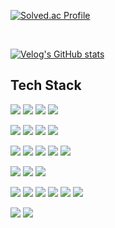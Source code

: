 

[![Solved.ac Profile](http://mazassumnida.wtf/api/v2/generate_badge?boj=wnwjdqkr)](https://solved.ac/wnwjdqkr/)

<br>

[![Velog's GitHub stats](https://velog-readme-stats.vercel.app/api/badge?name=Velog)](https://velog.io/@wnwjdqkr) 

## Tech Stack

<img src="https://img.shields.io/badge/C-A8B9CC?style=flat&logo=C&logoColor=white"/>  <img src="https://img.shields.io/badge/C++-00599C?style=flat&logo=C%2B%2B&logoColor=white"/>  <img src="https://img.shields.io/badge/Python-3776AB?style=flat&logo=Python&logoColor=white"/>  <img src="https://img.shields.io/badge/Java-007396?style=flat&logo=OpenJDK&logoColor=white"/>  

<img src="https://img.shields.io/badge/Django-092E20?style=flat&logo=Django&logoColor=white"/>  <img src="https://img.shields.io/badge/Spring-6DB33F?style=flat&logo=Spring&logoColor=white"/>  <img src="https://img.shields.io/badge/Spring Boot-6DB33F?style=flat&logo=SpringBoot&logoColor=white"/>  <img src="https://img.shields.io/badge/Flask-000000?style=flat&logo=Flask&logoColor=white"/>

<img src="https://img.shields.io/badge/Pandas-150458?style=flat&logo=Pandas&logoColor=white"/> <img src="https://img.shields.io/badge/NumPy-013243?style=flat&logo=NumPy&logoColor=white"/> <img src="https://img.shields.io/badge/PyTorch-EE4C2C?style=flat&logo=PyTorch&logoColor=white"/> <img src="https://img.shields.io/badge/Scikit--Learn-F7931E?style=flat&logo=Scikit-learn&logoColor=white"/> <img src="https://img.shields.io/badge/Matplotlib-11557C?style=flat&logo=Matplotlib&logoColor=white"/>

<img src="https://img.shields.io/badge/ElasticSearch-005571?style=flat&logo=ElasticSearch&logoColor=white"/>  <img src="https://img.shields.io/badge/Kibana-005571?style=flat&logo=Kibana&logoColor=white"/>  <img src="https://img.shields.io/badge/Logstash-005571?style=flat&logo=Logstash&logoColor=white"/>

<img src="https://img.shields.io/badge/MySQL-4479A1?style=flat&logo=MySQL&logoColor=white"/>  <img src="https://img.shields.io/badge/Oracle-F80000?style=flat&logo=Oracle&logoColor=white"/>  <img src="https://img.shields.io/badge/Linux-FCC624?style=flat&logo=Linux&logoColor=black"/>  <img src="https://img.shields.io/badge/Docker-2496ED?style=flat&logo=Docker&logoColor=white"/>  <img src="https://img.shields.io/badge/Jenkins-D24939?style=flat&logo=Jenkins&logoColor=white"/>  <img src="https://img.shields.io/badge/AWS-232F3E?style=flat&logo=AmazonAWS&logoColor=white"/>

<img src="https://img.shields.io/badge/Prometheus-E6522C?style=flat&logo=Prometheus&logoColor=white"/>  <img src="https://img.shields.io/badge/Grafana-F46800?style=flat&logo=Grafana&logoColor=white"/>

